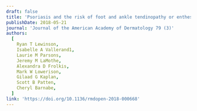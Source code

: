 ```yaml
---
draft: false
title: 'Psoriasis and the risk of foot and ankle tendinopathy or enthesopathy in the absence of psoriatic arthritis: a population-based study'
publishDate: 2018-05-21
journal: 'Journal of the American Academy of Dermatology 79 (3)'
authors:
  [
    Ryan T Lewinson,
    Isabelle A Vallerand1,
    Laurie M Parsons,
    Jeremy M LaMothe,
    Alexandra D Frolkis,
    Mark W Lowerison,
    Gilaad G Kaplan,
    Scott B Patten,
    Cheryl Barnabe,
  ]
link: 'https://doi.org/10.1136/rmdopen-2018-000668'
---
```

